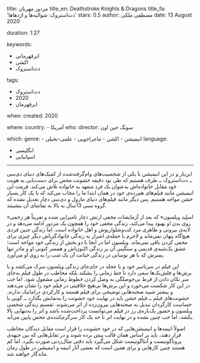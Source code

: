 
title: مزدور مهربان
title_en: Deathstroke Knights & Dragons 
title_fa: 'دث‌استروک: شوالیه‌ها و اژدهاها'
stars: 0.5
author: مصطفی ملکی
date: 13 August 2020

duration: 1:27

keywords:
  - ابرقهرمانی
  - اکشن
  - دث‌استروک

tags:
  - دث‌استروک
  - 2020 
  - ابرقهرمان   

when:
  created: 2020

where:
  country:
    - آمریکا
who:
  director: سونگ جین اون 

which:
  genre:
    - انیمیشن
    - اکشن
    - ماجراجویی
    - علمی-تخیلی
  language: 
   - انگلیسی
   - اسپانیایی

---

این‌بار و در این انیمیشن با یکی از شخصیت‌های وام‌گرفته‌شده از کمیک‌های دنیای دی‌سی ــ دث‌استروک ــ طرف هستیم که طی نود دقیقه خشونت محض برای دست‌یابی به هویت خود مقابل خانواده‌اش به‌عنوان یک فرد متعهد به خانواده تلاش می‌کند. فرمت این انیمیشن مانند فیلم‌های هم‌رده‌ی خود در همان ابتدا ما را مجاب می‌کند که با یک کار بسیار خشن مواجه هستیم. پس دیگر مانند فیلم‌های دنیای مارول و دی‌سی دچار تعدیل نشده که گروه سنی 13سال به بالا به تماشای آن بنشینند.

«اسلِید ویلسون» که بعد از آزمایشات مخفی ارتش دچار نامیرایی شده و تقریباً هر زخمی روی بدن او بهبود پیدا می‌کند، زندگی مخفی خود را همچون یک مزدور ادامه می‌دهد و در لایه‌ی بیرونی و ظاهری مرد کت‌و‌شلوارپوش و اهل خانواده است. اما زندگی چنین فردی هیچ‌گاه پنهان نمی‌ماند و لاجرم با حمله‌ی اشرار به زندگی خانوادگی‌اش دیگر چیزی برای مخفی کردن باقی نمی‌ماند. ویلسون اما در انجا با دو بخش از زندگی خود مواجه است؛ عشق یک‌شبه‌ی قدیمی و سنگینی آن بر زندگی اکنون‌اش و همسر کنونی او و مادر تنها پسرش که با هر نوسانی در زندگی خیانت آن یک شب را به روی او می‌آورد. 

این فیلم در سرتاسر خود و با عجله در جای‌جای زندگی ویلسون سرک می‌کشد و با برش‌ها و فلش‌بک‌ها سعی دارد تا خط زمانی را بشکند بلکه مخاطب در طول فیلم به‌جای سر تکان دادن از فرط بی‌حوصلگی به وصل کردن خطوط زمانی مشغول شود. اما خب در این کار شکست می‌خورد و این برش‌ها بی‌هیچ خلاقیتی در فیلم خود را نشان می‌دهند و بیشتر شبیه صحنه‌هایی توضیحی برای فیلم هستند و کارکردی دراماتیک ندارند. خشونت‌های فیلم ــ فیلم خشن باید در نهایت خود خشونت را به‌نمایش بگذارد ــ گویی با خساست کارگردان تبدیل به صحنه‌هایی بیرون‌زده از اثر می‌شوند. تقسیم زندگی شخصی ویلسون و حضور یک‌باره‌ی رز در فیلم می‌توانست پرداخت‌شده باشد و اثر را به‌تنهایی بالا بکشد، اما خب چنین نشده و در نهایت اثر تا حد یک کار سرگرم‌کننده‌ی محض پایین می‌آید. 

اصولاً انیمه‌ها و انیمیشن‌هایی که در خود خشونت را قرار است مقابل دیدگان مخاطب قرار دهند، باید بر اساس همان قالب پیش برده شوند و در تقابل‌هایی که بین جبهه‌ی پروتاگونیست و آنتاگونیست شکل می‌گیرد باید دقتی مثال‌زدنی صورت بگیرد. اما کم هستند چنین کارهایی و برای همین است که بعضی آثار انیمه و انیمیشن در طول زمان ماندگار خواهند شد.